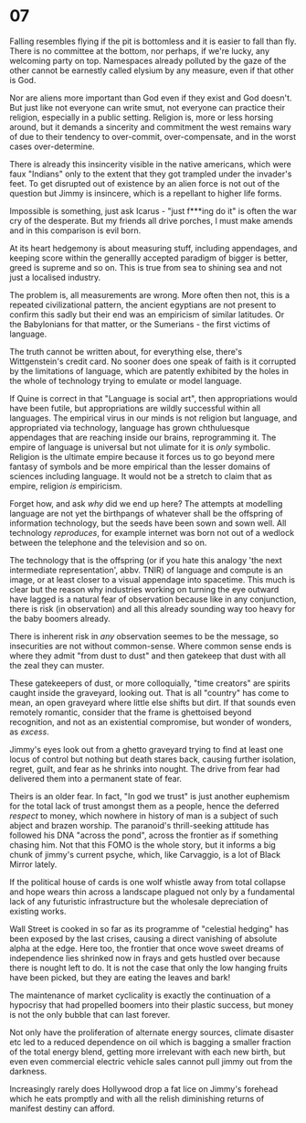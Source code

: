 # 07 

Falling resembles flying if the pit is bottomless and it is easier to fall than fly. There is no committee at the bottom, nor perhaps, if we're lucky, any welcoming party on top. Namespaces already polluted by the gaze of the other cannot be earnestly called elysium by any measure, even if that other is God. 


Nor are aliens more important than God even if they exist and God doesn't. But just like not everyone can write smut, not everyone can practice their religion, especially in a public setting. Religion is, more or less horsing around, but it demands a sincerity and commitment the west remains wary of due to their tendency to over-commit, over-compensate, and in the worst cases over-determine.


There is already this insincerity visible in the native americans, which were faux "Indians" only to the extent that they got trampled under the invader's feet. To get disrupted out of existence by an alien force is not out of the question but Jimmy is insincere, which is a repellant to higher life forms.


Impossible is something, just ask Icarus - "just f***ing do it" is often the war cry of the desperate. But my friends all drive porches, I must make amends and in this comparison is evil born.


At its heart hedgemony is about measuring stuff, including appendages, and keeping score within the generallly accepted paradigm of bigger is better, greed is supreme and so on. This is true from sea to shining sea and not just a localised industry.


The problem is, all measurements are wrong. More often then not, this is a repeated civilizational pattern, the ancient egyptians are not present to confirm this sadly but their end was an empiricism of similar latitudes. Or the Babylonians for that matter, or the Sumerians - the first victims of language.


The truth cannot be written about, for everything else, there's Wittgenstein's credit card. No sooner does one speak of faith is it corrupted by the limitations of language, which are patently exhibited by the holes in the whole of technology trying to emulate or model language.


If Quine is correct in that "Language is social art", then appropriations would have been futile, but appropriations are wildly successful within all languages.  The empirical virus in our minds is not religion but language, and appropriated via technology, language has grown chthuluesque appendages that are reaching inside our brains, reprogramming it. The empire of language is universal but not ulimate for it is _only_ symbolic. Religion is the ultimate empire because it forces us to go beyond mere fantasy of symbols and be more empirical than the lesser domains of sciences including language. It would not be a stretch to claim that as empire, religion _is_ empiricism.


Forget how, and ask _why_ did we end up here? The attempts at modelling language are not yet the birthpangs of whatever shall be the offspring of information technology, but the seeds have been sown and sown well. All technology _reproduces_, for example internet was born not out of a wedlock between the telephone and the television and so on.


The technology that is the offspring (or if you hate this analogy 'the next intermediate representation', abbv. TNIR) of language and compute is an image, or at least closer to a visual appendage into spacetime. This much is clear but the reason why industries working on turning the eye outward have lagged is a natural fear of observation because like in any conjunction, there is risk (in observation) and all this already sounding way too heavy for the baby boomers already.


There is inherent risk in _any_ observation seemes to be the message, so insecurities are not without common-sense. Where common sense ends is where they admit "from dust to dust" and then gatekeep that dust with all the zeal they can muster. 


These gatekeepers of dust, or more colloquially, "time creators" are spirits caught inside the graveyard, looking out. That is all "country" has come to mean, an open graveyard where little else shifts but dirt. If that sounds even remotely romantic, consider that the frame is ghettoised beyond recognition, and not as an existential compromise, but wonder of wonders, as _excess_.


Jimmy's eyes look out from a ghetto graveyard trying to find at least one locus of control but nothing but death stares back, causing further isolation, regret, guilt, and fear as he shrinks into nought. The drive from fear had delivered them into a permanent state of fear.


Theirs is an older fear. In fact, "In god we trust" is just another euphemism for the total lack of trust amongst them as a people, hence the deferred _respect_ to money, which nowhere in history of man is a subject of such abject and brazen worship. The paranoid's thrill-seeking attitude has followed his DNA "across the pond", across the frontier as if something chasing him. Not that this FOMO is the whole story, but it informs a big chunk of jimmy's current psyche, which, like Carvaggio, is a lot of Black Mirror lately. 


If the political house of cards is one wolf whistle away from total collapse and hope wears thin across a landscape plagued not only by a fundamental lack of any futuristic infrastructure but the wholesale depreciation of existing works.


Wall Street is cooked in so far as its programme of "celestial hedging" has been exposed by the last crises, causing a direct vanishing of absolute alpha at the edge. Here too, the frontier that once wove sweet dreams of independence lies shrinked now in frays and gets hustled over because there is nought left to do. It is not the case that only the low hanging fruits have been picked, but they are eating the leaves and bark! 


The maintenance of market cyclicality is exactly the continuation of a hypocrisy that had propelled boomers into their plastic success, but money is not the only bubble that can last forever.


Not only have the proliferation of alternate energy sources, climate disaster etc led to a reduced dependence on oil which is bagging a smaller fraction of the total energy blend, getting more irrelevant with each new birth, but even even commercial electric vehicle sales cannot pull jimmy out from the darkness. 


Increasingly rarely does Hollywood drop a fat lice on Jimmy's forehead which he eats promptly and with all the relish diminishing returns of manifest destiny can afford.